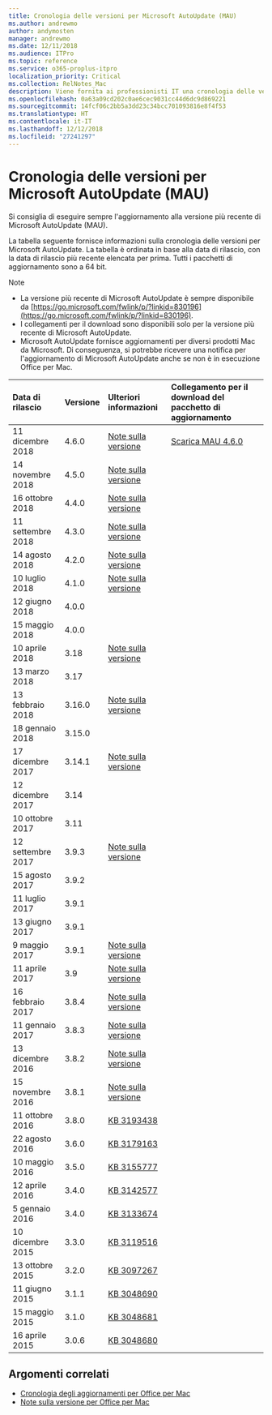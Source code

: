 ```yaml
---
title: Cronologia delle versioni per Microsoft AutoUpdate (MAU)
ms.author: andrewmo
author: andymosten
manager: andrewmo
ms.date: 12/11/2018
ms.audience: ITPro
ms.topic: reference
ms.service: o365-proplus-itpro
localization_priority: Critical
ms.collection: RelNotes_Mac
description: Viene fornita ai professionisti IT una cronologia delle versioni per Microsoft AutoUpdate (MAU)
ms.openlocfilehash: 0a63a09cd202c0ae6cec9031cc44d6dc9d869221
ms.sourcegitcommit: 14fcf06c2bb5a3dd23c34bcc701093816e8f4f53
ms.translationtype: HT
ms.contentlocale: it-IT
ms.lasthandoff: 12/12/2018
ms.locfileid: "27241297"
---
```

# <a name="release-history-for-microsoft-autoupdate-mau"></a>Cronologia delle versioni per Microsoft AutoUpdate (MAU)
 
Si consiglia di eseguire sempre l'aggiornamento alla versione più recente di Microsoft AutoUpdate (MAU).

La tabella seguente fornisce informazioni sulla cronologia delle versioni per Microsoft AutoUpdate. La tabella è ordinata in base alla data di rilascio, con la data di rilascio più recente elencata per prima. Tutti i pacchetti di aggiornamento sono a 64 bit.


> [!NOTE]
> - La versione più recente di Microsoft AutoUpdate è sempre disponibile da [https://go.microsoft.com/fwlink/p/?linkid=830196](https://go.microsoft.com/fwlink/p/?linkid=830196).
> - I collegamenti per il download sono disponibili solo per la versione più recente di Microsoft AutoUpdate.
> - Microsoft AutoUpdate fornisce aggiornamenti per diversi prodotti Mac da Microsoft. Di conseguenza, si potrebbe ricevere una notifica per l'aggiornamento di Microsoft AutoUpdate anche se non è in esecuzione Office per Mac.
  
|**Data di rilascio**|**Versione**|**Ulteriori informazioni**|**Collegamento per il download del pacchetto di aggiornamento**|
|:-----|:-----|:-----|:-----|
|11 dicembre 2018 <br/>|4.6.0 <br/> | [Note sulla versione](release-notes-office-for-mac.md#december-2018-release) <br/> |[Scarica MAU 4.6.0](https://go.microsoft.com/fwlink/p/?linkid=830196) <br/> |
|14 novembre 2018 <br/> |4.5.0 <br/> |[Note sulla versione](release-notes-office-for-mac.md#november-2018-release) <br/> | |
|16 ottobre 2018 <br/> |4.4.0 <br/> |[Note sulla versione](release-notes-office-for-mac.md#october-2018-release) <br/> | |
|11 settembre 2018  <br/> |4.3.0  <br/> |[Note sulla versione](release-notes-office-for-mac.md#september-2018-release) <br/> | |
|14 agosto 2018  <br/> |4.2.0  <br/> |[Note sulla versione](release-notes-office-for-mac.md#august-2018-release) <br/> | |
|10 luglio 2018  <br/> |4.1.0  <br/> |[Note sulla versione](release-notes-office-for-mac.md#july-2018-release) <br/> | |
|12 giugno 2018  <br/> |4.0.0  <br/> |||
|15 maggio 2018  <br/> |4.0.0  <br/> |||
|10 aprile 2018  <br/> |3.18  <br/> |[Note sulla versione](release-notes-office-for-mac.md#april-2018-release) <br/> ||
|13 marzo 2018  <br/> |3.17  <br/> |||
|13 febbraio 2018  <br/> |3.16.0  <br/> |[Note sulla versione](release-notes-office-for-mac.md#february-2018-release) <br/> | <br/> |
|18 gennaio 2018  <br/> |3.15.0  <br/> |<br/> |
|17 dicembre 2017  <br/> |3.14.1  <br/> |[Note sulla versione](release-notes-office-for-mac.md#december-2017-release) <br/> | <br/> |
|12 dicembre 2017  <br/> |3.14  <br/> ||  <br/> |
|10 ottobre 2017  <br/> |3.11  <br/> ||<br/> |
|12 settembre 2017  <br/> |3.9.3  <br/> |[Note sulla versione](release-notes-office-for-mac.md#september-2017-release) <br/> |<br/> |
|15 agosto 2017  <br/> |3.9.2  <br/> || <br/> |
|11 luglio 2017  <br/> |3.9.1  <br/> || <br/> |
|13 giugno 2017  <br/> |3.9.1  <br/> || <br/> |
|9 maggio 2017  <br/> |3.9.1  <br/> |[Note sulla versione](release-notes-office-for-mac.md#may-2017-release) <br/> | <br/> |
|11 aprile 2017  <br/> |3.9  <br/> |[Note sulla versione](release-notes-office-for-mac.md#april-2017-release) <br/> |  <br/> |
|16 febbraio 2017  <br/> |3.8.4  <br/> |[Note sulla versione](release-notes-office-for-mac.md#february-2017-release) <br/> | <br/> |
|11 gennaio 2017  <br/> |3.8.3  <br/> |[Note sulla versione](release-notes-office-for-mac.md#january-2017-release) <br/> | <br/> |
|13 dicembre 2016  <br/> |3.8.2  <br/> |[Note sulla versione](release-notes-office-for-mac.md#december-2016-release) <br/> | <br/> |
|15 novembre 2016  <br/> |3.8.1  <br/> |[Note sulla versione](release-notes-office-for-mac.md#november-2016-release) <br/> | <br/> |
|11 ottobre 2016  <br/> |3.8.0  <br/> |[KB 3193438](https://support.microsoft.com/kb/3193438) <br/> | <br/> |
|22 agosto 2016  <br/> |3.6.0  <br/> |[KB 3179163](https://support.microsoft.com/kb/3179163) <br/> | <br/> |
|10 maggio 2016  <br/> |3.5.0  <br/> |[KB 3155777](https://support.microsoft.com/kb/3155777) <br/> | <br/> |
|12 aprile 2016  <br/> |3.4.0  <br/> |[KB 3142577](https://support.microsoft.com/kb/3142577) <br/> | <br/> |
|5 gennaio 2016  <br/> |3.4.0  <br/> |[KB 3133674](https://support.microsoft.com/kb/3133674) <br/> | <br/> |
|10 dicembre 2015  <br/> |3.3.0  <br/> |[KB 3119516](https://support.microsoft.com/kb/3119516) <br/> | <br/> |
|13 ottobre 2015  <br/> |3.2.0  <br/> |[KB 3097267](https://support.microsoft.com/kb/3097267) <br/> | <br/> |
|11 giugno 2015  <br/> |3.1.1  <br/> |[KB 3048690](https://support.microsoft.com/kb/3048690) <br/> | <br/> |
|15 maggio 2015  <br/> |3.1.0  <br/> |[KB 3048681](https://support.microsoft.com/kb/3048681) <br/> | <br/> |
|16 aprile 2015  <br/> |3.0.6  <br/> |[KB 3048680](https://support.microsoft.com/kb/3048680) <br/> | <br/> |

## <a name="related-topics"></a>Argomenti correlati

- [Cronologia degli aggiornamenti per Office per Mac](update-history-office-for-mac.md)
- [Note sulla versione per Office per Mac](release-notes-office-for-mac.md) 